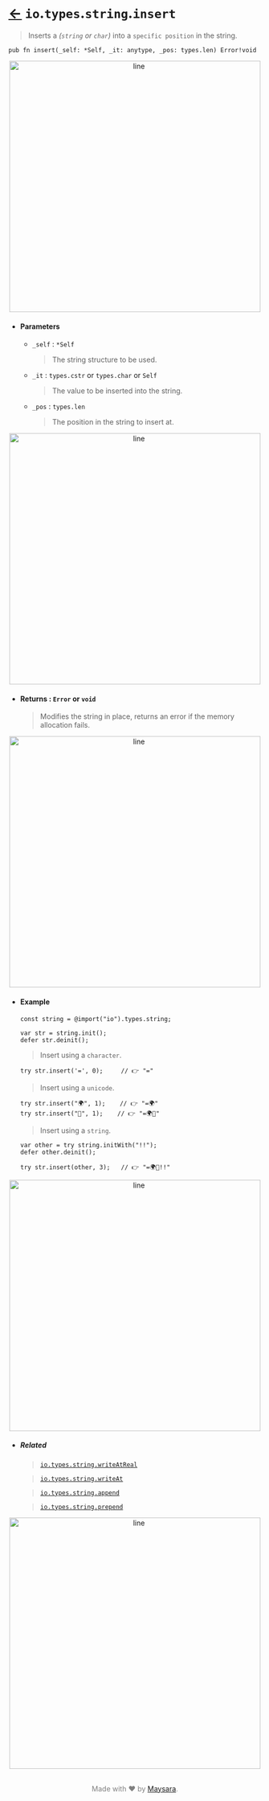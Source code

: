 # [←](../readme.md) `io`.`types`.`string`.`insert`

> Inserts a _(`string` or `char`)_ into a `specific position` in the string.

```zig
pub fn insert(_self: *Self, _it: anytype, _pos: types.len) Error!void
```


<div align="center">
<img src="https://raw.githubusercontent.com/Super-ZIG/io/refs/heads/main/docs/dist/img/md/line.png" alt="line" style="width:500px;"/>
</div>

- #### Parameters

    - `_self` : `*Self`

        > The string structure to be used.

    - `_it` : `types.cstr` or `types.char` or `Self`

        > The value to be inserted into the string.

    - `_pos` : `types.len`

        > The position in the string to insert at.

<div align="center">
<img src="https://raw.githubusercontent.com/Super-ZIG/io/refs/heads/main/docs/dist/img/md/line.png" alt="line" style="width:500px;"/>
</div>

- #### Returns : `Error` or `void`

    > Modifies the string in place, returns an error if the memory allocation fails.

<div align="center">
<img src="https://raw.githubusercontent.com/Super-ZIG/io/refs/heads/main/docs/dist/img/md/line.png" alt="line" style="width:500px;"/>
</div>

- #### Example

    ```zig
    const string = @import("io").types.string;
    ```

    ```zig
    var str = string.init();
    defer str.deinit();
    ```

    > Insert using a `character`.

    ```zig
    try str.insert('=', 0);     // 👉 "="
    ```

    > Insert using a `unicode`.

    ```zig
    try str.insert("🌍", 1);    // 👉 "=🌍"
    try str.insert("🌟", 1);    // 👉 "=🌍🌟"
    ```

    > Insert using a `string`.

    ```zig
    var other = try string.initWith("!!");
    defer other.deinit();

    try str.insert(other, 3);   // 👉 "=🌍🌟!!"
    ```

<div align="center">
<img src="https://raw.githubusercontent.com/Super-ZIG/io/refs/heads/main/docs/dist/img/md/line.png" alt="line" style="width:500px;"/>
</div>

- ##### Related

  > [`io.types.string.writeAtReal`](./writeAtReal.md)

  > [`io.types.string.writeAt`](./writeAt.md)

  > [`io.types.string.append`](./append.md)

  > [`io.types.string.prepend`](./prepend.md)

<div align="center">
<img src="https://raw.githubusercontent.com/Super-ZIG/io/refs/heads/main/docs/dist/img/md/line.png" alt="line" style="width:500px;"/>
</div>

<p align="center" style="color:grey;"><br />Made with ❤️ by <a href="http://github.com/maysara-elshewehy" target="blank">Maysara</a>.</p>